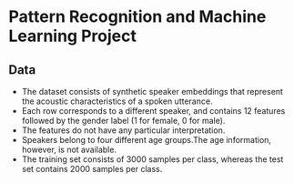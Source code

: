 # Pattern Recognition and Machine Learning Project 

## Data

- The dataset consists of synthetic speaker embeddings that represent the
  acoustic characteristics of a spoken utterance. 
- Each row corresponds to a different speaker, and contains 12 features
  followed by the gender label (1 for female, 0 for male). 
- The features do not have any particular interpretation. 
- Speakers belong to four different age groups.The age information, however, is
  not available.
- The training set consists of 3000 samples per class, whereas the test set
  contains 2000 samples per class.


